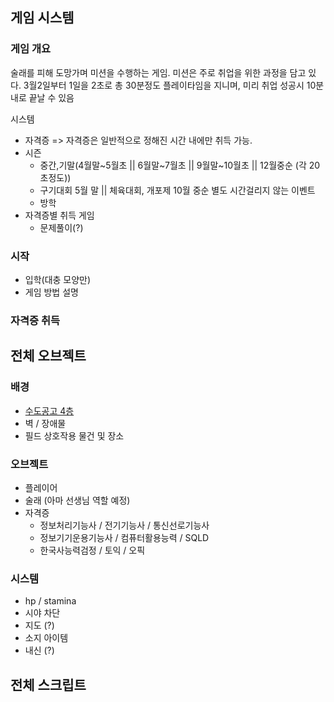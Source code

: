 ## 게임 시스템
### 게임 개요
술래를 피해 도망가며 미션을 수행하는 게임.
미션은 주로 취업을 위한 과정을 담고 있다.
3월2일부터 1일을 2초로 총 30분정도 플레이타임을 지니며, 미리 취업 성공시 10분내로 끝날 수 있음

시스템
- 자격증 => 자격증은 일반적으로 정해진 시간 내에만 취득 가능.    
- 시즌
  - 중간,기말(4월말~5월초 || 6월말~7월초 || 9월말~10월초 || 12월중순 (각 20초정도)) 
  - 구기대회 5월 말 || 체육대회, 개포제 10월 중순 별도 시간걸리지 않는 이벤트
  - 방학
- 자격증별 취득 게임
  - 문제풀이(?)


### 시작
- 입학(대충 모양만)
- 게임 방법 설명

### 자격증 취득


## 전체 오브젝트
### 배경
- [수도공고 4층](https://app.gather.town/app/OuAQlhrJnvKdsDCm/is%20it%20right)
- 벽 / 장애물
- 필드 상호작용 물건 및 장소

### 오브젝트
- 플레이어
- 술래 (아마 선생님 역할 예정)
- 자격증
  - 정보처리기능사 / 전기기능사 / 통신선로기능사
  - 정보기기운용기능사 / 컴퓨터활용능력 / SQLD
  - 한국사능력검정 / 토익 / 오픽

### 시스템
- hp / stamina
- 시야 차단
- 지도 (?)
- 소지 아이템
- 내신 (?) 

## 전체 스크립트
